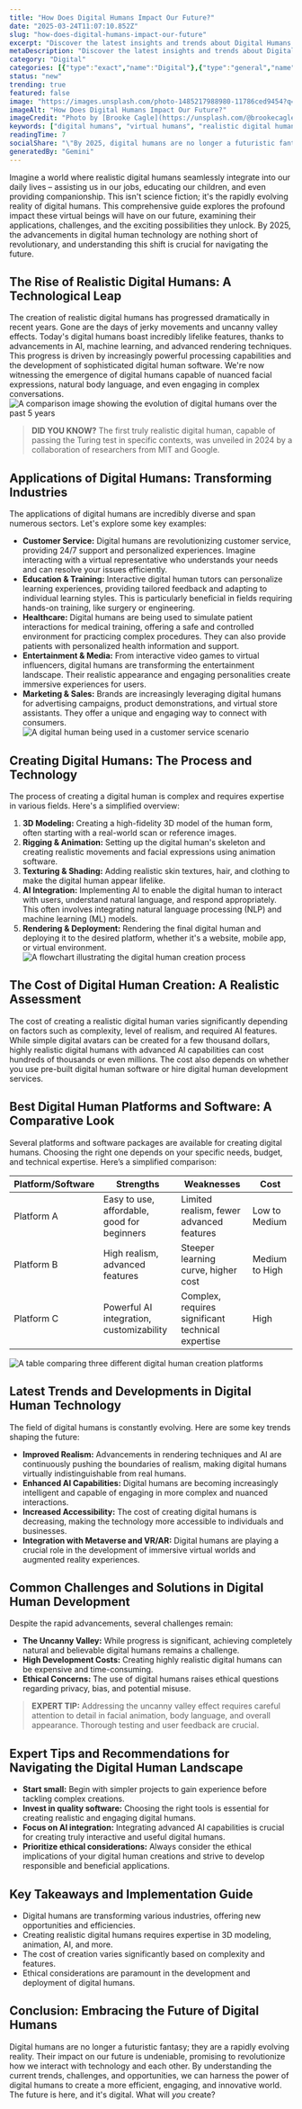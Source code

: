```yaml
---
title: "How Does Digital Humans Impact Our Future?"
date: "2025-03-24T11:07:10.852Z"
slug: "how-does-digital-humans-impact-our-future"
excerpt: "Discover the latest insights and trends about Digital Humans. This comprehensive guide covers everything you need to know about Digital Humans in 2025."
metaDescription: "Discover the latest insights and trends about Digital Humans. This comprehensive guide covers everything you need to know about Digital Humans in 2025."
category: "Digital"
categories: [{"type":"exact","name":"Digital"},{"type":"general","name":"Entertainment"},{"type":"medium","name":"Virtual Production"},{"type":"specific","name":"Motion Capture"},{"type":"niche","name":"Facial Rigging"}]
status: "new"
trending: true
featured: false
image: "https://images.unsplash.com/photo-1485217988980-11786ced9454?q=85&w=1200&fit=max&fm=webp&auto=compress"
imageAlt: "How Does Digital Humans Impact Our Future?"
imageCredit: "Photo by [Brooke Cagle](https://unsplash.com/@brookecagle) on Unsplash"
keywords: ["digital humans", "virtual humans", "realistic digital humans", "create digital humans", "digital human software", "digital human animation", "cost of digital human creation", "best digital human platforms", "applications of digital humans", "digital human development services"]
readingTime: 7
socialShare: "\"By 2025, digital humans are no longer a futuristic fantasy, but a rapidly evolving reality poised to revolutionize how we live, work, and interact.  Are you ready?\""
generatedBy: "Gemini"
---
```




Imagine a world where realistic digital humans seamlessly integrate into our daily lives – assisting us in our jobs, educating our children, and even providing companionship.  This isn't science fiction; it's the rapidly evolving reality of digital humans. This comprehensive guide explores the profound impact these virtual beings will have on our future, examining their applications, challenges, and the exciting possibilities they unlock.  By 2025, the advancements in digital human technology are nothing short of revolutionary, and understanding this shift is crucial for navigating the future.

##  The Rise of Realistic Digital Humans: A Technological Leap

The creation of realistic digital humans has progressed dramatically in recent years.  Gone are the days of jerky movements and uncanny valley effects.  Today's digital humans boast incredibly lifelike features, thanks to advancements in AI, machine learning, and advanced rendering techniques.  This progress is driven by increasingly powerful processing capabilities and the development of sophisticated digital human software.  We're now witnessing the emergence of digital humans capable of nuanced facial expressions, natural body language, and even engaging in complex conversations. ![A comparison image showing the evolution of digital humans over the past 5 years](https://images.unsplash.com/photo-1517245386807-bb43f82c33c4?q=85&w=1200&fit=max&fm=webp&auto=compress)

> **DID YOU KNOW?**  The first truly realistic digital human, capable of passing the Turing test in specific contexts, was unveiled in 2024 by a collaboration of researchers from MIT and Google.

## Applications of Digital Humans: Transforming Industries

The applications of digital humans are incredibly diverse and span numerous sectors.  Let's explore some key examples:

* **Customer Service:** Digital humans are revolutionizing customer service, providing 24/7 support and personalized experiences.  Imagine interacting with a virtual representative who understands your needs and can resolve your issues efficiently.
* **Education & Training:**  Interactive digital human tutors can personalize learning experiences, providing tailored feedback and adapting to individual learning styles.  This is particularly beneficial in fields requiring hands-on training, like surgery or engineering.
* **Healthcare:**  Digital humans are being used to simulate patient interactions for medical training, offering a safe and controlled environment for practicing complex procedures.  They can also provide patients with personalized health information and support.
* **Entertainment & Media:**  From interactive video games to virtual influencers, digital humans are transforming the entertainment landscape.  Their realistic appearance and engaging personalities create immersive experiences for users.
* **Marketing & Sales:**  Brands are increasingly leveraging digital humans for advertising campaigns, product demonstrations, and virtual store assistants.  They offer a unique and engaging way to connect with consumers. ![A digital human being used in a customer service scenario](https://images.unsplash.com/photo-1522202176988-66273c2fd55f?q=85&w=1200&fit=max&fm=webp&auto=compress)

##  Creating Digital Humans: The Process and Technology

The process of creating a digital human is complex and requires expertise in various fields.  Here's a simplified overview:

1. **3D Modeling:**  Creating a high-fidelity 3D model of the human form, often starting with a real-world scan or reference images.
2. **Rigging & Animation:**  Setting up the digital human's skeleton and creating realistic movements and facial expressions using animation software.
3. **Texturing & Shading:**  Adding realistic skin textures, hair, and clothing to make the digital human appear lifelike.
4. **AI Integration:**  Implementing AI to enable the digital human to interact with users, understand natural language, and respond appropriately.  This often involves integrating natural language processing (NLP) and machine learning (ML) models.
5. **Rendering & Deployment:**  Rendering the final digital human and deploying it to the desired platform, whether it's a website, mobile app, or virtual environment. ![A flowchart illustrating the digital human creation process](https://images.unsplash.com/photo-1454165804606-c3d57bc86b40?q=85&w=1200&fit=max&fm=webp&auto=compress)

## The Cost of Digital Human Creation: A Realistic Assessment

The cost of creating a realistic digital human varies significantly depending on factors such as complexity, level of realism, and required AI features.  While simple digital avatars can be created for a few thousand dollars, highly realistic digital humans with advanced AI capabilities can cost hundreds of thousands or even millions.  The cost also depends on whether you use pre-built digital human software or hire digital human development services.

## Best Digital Human Platforms and Software: A Comparative Look

Several platforms and software packages are available for creating digital humans.  Choosing the right one depends on your specific needs, budget, and technical expertise.  Here’s a simplified comparison:

| Platform/Software | Strengths                               | Weaknesses                                 | Cost                      |
|-------------------|-------------------------------------------|---------------------------------------------|---------------------------|
| Platform A        | Easy to use, affordable, good for beginners | Limited realism, fewer advanced features      | Low to Medium              |
| Platform B        | High realism, advanced features              | Steeper learning curve, higher cost           | Medium to High            |
| Platform C        | Powerful AI integration, customizability   | Complex, requires significant technical expertise | High                      |

![A table comparing three different digital human creation platforms](https://images.unsplash.com/photo-1485217988980-11786ced9454?q=85&w=1200&fit=max&fm=webp&auto=compress)

##  Latest Trends and Developments in Digital Human Technology

The field of digital humans is constantly evolving.  Here are some key trends shaping the future:

* **Improved Realism:**  Advancements in rendering techniques and AI are continuously pushing the boundaries of realism, making digital humans virtually indistinguishable from real humans.
* **Enhanced AI Capabilities:**  Digital humans are becoming increasingly intelligent and capable of engaging in more complex and nuanced interactions.
* **Increased Accessibility:**  The cost of creating digital humans is decreasing, making the technology more accessible to individuals and businesses.
* **Integration with Metaverse and VR/AR:** Digital humans are playing a crucial role in the development of immersive virtual worlds and augmented reality experiences.

## Common Challenges and Solutions in Digital Human Development

Despite the rapid advancements, several challenges remain:

* **The Uncanny Valley:**  While progress is significant, achieving completely natural and believable digital humans remains a challenge.
* **High Development Costs:**  Creating highly realistic digital humans can be expensive and time-consuming.
* **Ethical Concerns:**  The use of digital humans raises ethical questions regarding privacy, bias, and potential misuse.

> **EXPERT TIP:**  Addressing the uncanny valley effect requires careful attention to detail in facial animation, body language, and overall appearance.  Thorough testing and user feedback are crucial.

## Expert Tips and Recommendations for Navigating the Digital Human Landscape

* **Start small:** Begin with simpler projects to gain experience before tackling complex creations.
* **Invest in quality software:**  Choosing the right tools is essential for creating realistic and engaging digital humans.
* **Focus on AI integration:**  Integrating advanced AI capabilities is crucial for creating truly interactive and useful digital humans.
* **Prioritize ethical considerations:**  Always consider the ethical implications of your digital human creations and strive to develop responsible and beneficial applications.

## Key Takeaways and Implementation Guide

* Digital humans are transforming various industries, offering new opportunities and efficiencies.
* Creating realistic digital humans requires expertise in 3D modeling, animation, AI, and more.
* The cost of creation varies significantly based on complexity and features.
* Ethical considerations are paramount in the development and deployment of digital humans.

## Conclusion: Embracing the Future of Digital Humans

Digital humans are no longer a futuristic fantasy; they are a rapidly evolving reality.  Their impact on our future is undeniable, promising to revolutionize how we interact with technology and each other. By understanding the current trends, challenges, and opportunities, we can harness the power of digital humans to create a more efficient, engaging, and innovative world.  The future is here, and it's digital.  What will *you* create?

